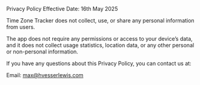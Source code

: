 Privacy Policy
Effective Date: 16th May 2025

Time Zone Tracker does not collect, use, or share any personal information from users.

The app does not require any permissions or access to your device’s data, and it does not collect usage statistics, location data, or any other personal or non-personal information.

If you have any questions about this Privacy Policy, you can contact us at:

Email: max@hvesserlewis.com
